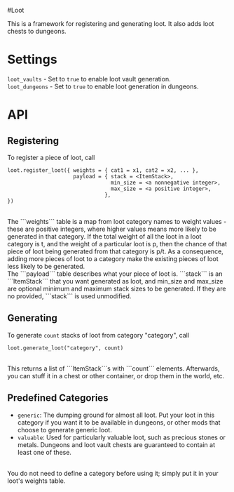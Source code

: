 #Loot

This is a framework for registering and generating loot. It also adds loot
chests to dungeons.

Settings
======
```loot_vaults``` - Set to ```true``` to enable loot vault generation. <br/>
```loot_dungeons``` - Set to ```true``` to enable loot generation in dungeons.

API
===
Registering
-----------
To register a piece of loot, call <br/>
```
loot.register_loot({ weights = { cat1 = x1, cat2 = x2, ... },
                     payload = { stack = <ItemStack>,
                                 min_size = <a nonnegative integer>,
                                 max_size = <a positive integer>,
                               },
})
```
<br/>
The ```weights``` table is a map from loot category names to weight values -
these are positive integers, where higher values means more likely to be
generated in that category. If the total weight of all the loot in a loot
category is t, and the weight of a particular loot is p, then the chance of
that piece of loot being generated from that category is p/t. As a consequence,
adding more pieces of loot to a category make the existing pieces of loot less
likely to be generated.
<br/>
The ```payload``` table describes what your piece of loot is. ```stack``` is an
```ItemStack``` that you want generated as loot, and min_size and max_size are
optional minimum and maximum stack sizes to be generated. If they are no
provided, ```stack``` is used unmodified.

Generating
----------
To generate ```count``` stacks of loot from category "category", call <br/>
```
loot.generate_loot("category", count)
```
<br/>
This returns a list of ```ItemStack```s with ```count``` elements. Afterwards,
you can stuff it in a chest or other container, or drop them in the world, etc.

Predefined Categories
---------------------
 - ```generic```: The dumping ground for almost all loot. Put your loot in this
   category if you want it to be available in dungeons, or other mods that
   choose to generate generic loot.
 - ```valuable```: Used for particularly valuable loot, such as precious stones
   or metals. Dungeons and loot vault chests are guaranteed to contain at least
   one of these.

<br/>
You do not need to define a category before using it; simply put it in your
loot's weights table.